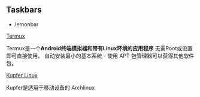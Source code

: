 ## Taskbars

- lemonbar


[Termux](https://termux.dev/cn)

Termux是一个**Android终端模拟器和带有Linux环境的应用程序** 无需Root或设置即可直接使用。 自动安装最小的基本系统 - 使用 APT 包管理器可以获得其他软件包。


[Kupfer Linux](https://kupfer.gitlab.io/)

Kupfer是适用于移动设备的 Archlinux